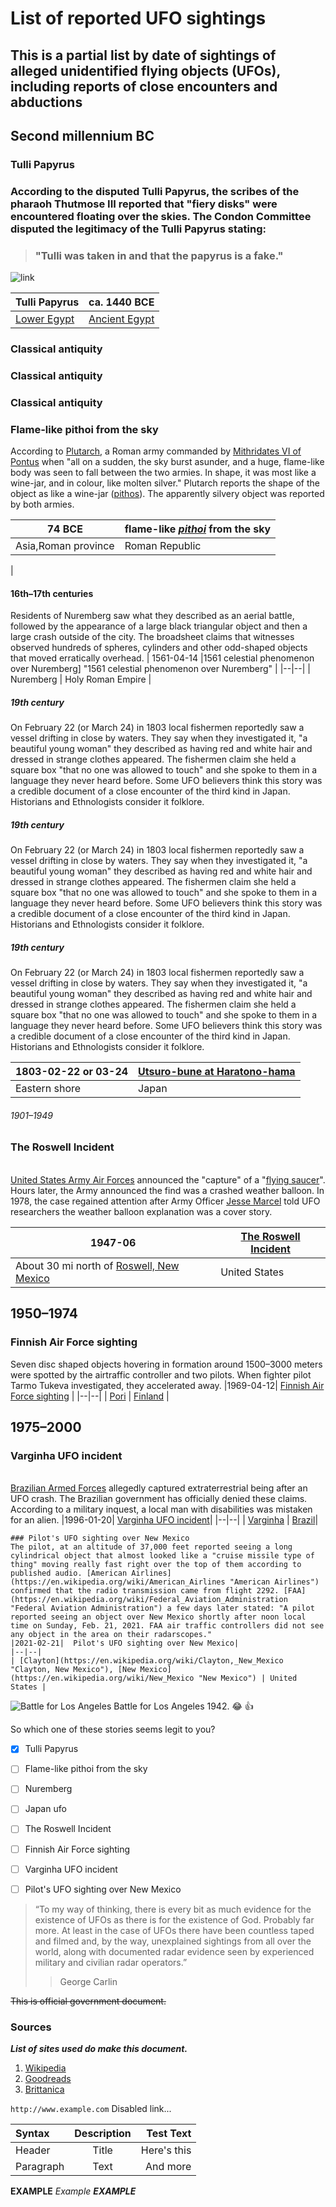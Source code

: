 ﻿

# **List of reported UFO sightings**

## This is a partial list by date of sightings of alleged unidentified flying objects (UFOs), including reports of close encounters and abductions

## Second millennium BC

### Tulli Papyrus

###  According to the disputed Tulli Papyrus, the scribes of the pharaoh Thutmose III reported that "fiery disks" were encountered floating over the skies. The Condon Committee disputed the legitimacy of the Tulli Papyrus stating:
>### "Tulli was taken in and that the papyrus is a fake." 


![link](https://lh3.googleusercontent.com/proxy/uOhuTkQzeIoiK8-cQ7f8PKhzCdxkShfuhitQrqt0_6ZUGR2uqPRD-ITY2T7LWq8iB9qvr95T9qh_ZTvsnJxJSlQN) 

|Tulli Papyrus|ca. 1440 BCE|
|--|--|
|[Lower Egypt](https://en.wikipedia.org/wiki/Lower_Egypt "Lower Egypt")|[Ancient Egypt](https://en.wikipedia.org/wiki/Ancient_Egypt "Ancient Egypt")|





### Classical antiquity
### Classical antiquity
### Classical antiquity
### Flame-like  pithoi  from the sky

According to [Plutarch](https://en.wikipedia.org/wiki/Plutarch "Plutarch"), a Roman army commanded by [Mithridates VI of Pontus](https://en.wikipedia.org/wiki/Mithridates_VI_of_Pontus "Mithridates VI of Pontus") when "all on a sudden, the sky burst asunder, and a huge, flame-like body was seen to fall between the two armies. In shape, it was most like a wine-jar, and in colour, like molten silver." Plutarch reports the shape of the object as like a wine-jar ([pithos](https://en.wikipedia.org/wiki/Pithos "Pithos")). The apparently silvery object was reported by both armies.

|74 BCE|flame-like  _[pithoi](https://en.wikipedia.org/wiki/Pithoi "Pithoi")_  from the sky|
|--|--|
|Asia,Roman province | Roman Republic
|









#### 16th–17th centuries
Residents of Nuremberg saw what they described as an aerial battle, followed by the appearance of a large black triangular object and then a large crash outside of the city. The broadsheet claims that witnesses observed hundreds of spheres, cylinders and other odd-shaped objects that moved erratically overhead.
|  1561-04-14 |1561 celestial  phenomenon over Nuremberg] "1561 celestial phenomenon over Nuremberg"  |
|--|--|
| Nuremberg | Holy Roman Empire |

 


 





##### 19th century

On February 22 (or March 24) in 1803 local fishermen reportedly saw a vessel drifting in close by waters. They say when they investigated it, "a beautiful young woman" they described as having red and white hair and dressed in strange clothes appeared. The fishermen claim she held a square box "that no one was allowed to touch" and she spoke to them in a language they never heard before. Some UFO believers think this story was a credible document of a close encounter of the third kind in Japan. Historians and Ethnologists consider it folklore.
##### 19th century

On February 22 (or March 24) in 1803 local fishermen reportedly saw a vessel drifting in close by waters. They say when they investigated it, "a beautiful young woman" they described as having red and white hair and dressed in strange clothes appeared. The fishermen claim she held a square box "that no one was allowed to touch" and she spoke to them in a language they never heard before. Some UFO believers think this story was a credible document of a close encounter of the third kind in Japan. Historians and Ethnologists consider it folklore.
##### 19th century

On February 22 (or March 24) in 1803 local fishermen reportedly saw a vessel drifting in close by waters. They say when they investigated it, "a beautiful young woman" they described as having red and white hair and dressed in strange clothes appeared. The fishermen claim she held a square box "that no one was allowed to touch" and she spoke to them in a language they never heard before. Some UFO believers think this story was a credible document of a close encounter of the third kind in Japan. Historians and Ethnologists consider it folklore.


|1803-02-22 or 03-24|[Utsuro-bune at Haratono-hama](https://en.wikipedia.org/wiki/Utsuro-bune "Utsuro-bune")
|--|--|
Eastern shore|Japan|

###### 1901–1949
### The Roswell Incident
[  
United States Army Air Forces](https://en.wikipedia.org/wiki/United_States_Army_Air_Forces "United States Army Air Forces")  announced the "capture" of a "[flying saucer](https://en.wikipedia.org/wiki/Flying_saucer "Flying saucer")". Hours later, the Army announced the find was a crashed weather balloon. In 1978, the case regained attention after Army Officer  [Jesse Marcel](https://en.wikipedia.org/wiki/Jesse_Marcel "Jesse Marcel")  told UFO researchers the weather balloon explanation was a cover story.

|1947-06|[The Roswell Incident](https://en.wikipedia.org/wiki/Roswell_incident "Roswell incident")|
|--|--|
|About 30 mi north of [Roswell, New Mexico](https://en.wikipedia.org/wiki/Roswell,_New_Mexico "Roswell, New Mexico")|United States|

## 1950–1974

### Finnish Air Force sighting
Seven disc shaped objects hovering in formation around 1500–3000 meters were spotted by the airtraffic controller and two pilots. When fighter pilot Tarmo Tukeva investigated, they accelerated away.
|1969-04-12| [Finnish Air Force sighting](https://en.wikipedia.org/wiki/Finnish_Air_Force_sighting) |
|--|--|
| [Pori](https://en.wikipedia.org/wiki/Pori "Pori") | [Finland](https://en.wikipedia.org/wiki/Finland "Finland") |


## 1975–2000

### Varginha UFO incident
[  
Brazilian Armed Forces](https://en.wikipedia.org/wiki/Brazilian_Armed_Forces "Brazilian Armed Forces")  allegedly captured extraterrestrial being after an UFO crash. The Brazilian government has officially denied these claims. According to a military inquest, a local man with disabilities was mistaken for an alien.
|1996-01-20|  [Varginha UFO incident](https://en.wikipedia.org/wiki/Varginha_UFO_incident "Varginha UFO incident")|
|--|--|
| [Varginha](https://en.wikipedia.org/wiki/Varginha "Varginha") |  [Brazil](https://en.wikipedia.org/wiki/Brazil)|

```## 21st century
### Pilot's UFO sighting over New Mexico
The pilot, at an altitude of 37,000 feet reported seeing a long cylindrical object that almost looked like a "cruise missile type of thing" moving really fast right over the top of them according to published audio. [American Airlines](https://en.wikipedia.org/wiki/American_Airlines "American Airlines") confirmed that the radio transmission came from flight 2292. [FAA](https://en.wikipedia.org/wiki/Federal_Aviation_Administration "Federal Aviation Administration") a few days later stated: "A pilot reported seeing an object over New Mexico shortly after noon local time on Sunday, Feb. 21, 2021. FAA air traffic controllers did not see any object in the area on their radarscopes."
|2021-02-21|  Pilot's UFO sighting over New Mexico|
|--|--|
| [Clayton](https://en.wikipedia.org/wiki/Clayton,_New_Mexico "Clayton, New Mexico"), [New Mexico](https://en.wikipedia.org/wiki/New_Mexico "New Mexico") | United States |
```
![Battle for Los Angeles](https://lh3.googleusercontent.com/proxy/scNdjQzW8UyQs3vR_M8TUcXeVE5JuqerhTOcbM4xlcuE49zxJ138gKFeULuEVU5ydZ_qxiLSI6Sb1vuv5lU)
Battle for Los Angeles 1942. :joy: :thumbsup:


So which one of these stories seems legit to you?

- [x] Tulli Papyrus
- [ ] Flame-like  pithoi  from the sky
- [ ] Nuremberg
- [ ] Japan ufo
- [ ] The Roswell Incident
- [ ] Finnish Air Force sighting
- [ ] Varginha UFO incident
- [ ] Pilot's UFO sighting over New Mexico


>“To my way of thinking, there is every bit as much evidence for the  
existence of UFOs as there is for the existence of God. Probably far  
more. At least in the case of UFOs there have been countless taped  
and filmed and, by the way, unexplained sightings from all over the  
world, along with documented radar evidence seen by experienced  
military and civilian radar operators.”
>>George Carlin



~~This is official government document.~~

### Sources

***List of sites used do make this document.***
1. [Wikipedia](https://www.wikipedia.org/)
2. [Goodreads](https://www.goodreads.com/quotes/tag/ufo)
3. [Brittanica](https://www.britannica.com/topic/unidentified-flying-object)

`http://www.example.com` Disabled link... 


| Syntax      | Description | Test Text     |
| :---        |    :----:   |          ---: |
| Header      | Title       | Here's this   |
| Paragraph   | Text        | And more      |

**EXAMPLE**
*Example*
***EXAMPLE***






